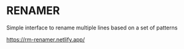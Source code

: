 # RENAMER

Simple interface to rename multiple lines based on a set of patterns

https://rm-renamer.netlify.app/